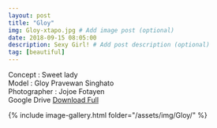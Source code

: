 ```yaml
---
layout: post
title: "Gloy"
img: Gloy-xtapo.jpg # Add image post (optional)
date: 2018-09-15 08:05:00
description: Sexy Girl! # Add post description (optional)
tag: [beautiful]
---
```

Concept : Sweet lady  
Model : Gloy Pravewan Singhato  
Photographer : Jojoe Fotayen  
Google Drive [Download Full](http://gestyy.com/e0Gctt)


{% include image-gallery.html folder="/assets/img/Gloy/" %}
